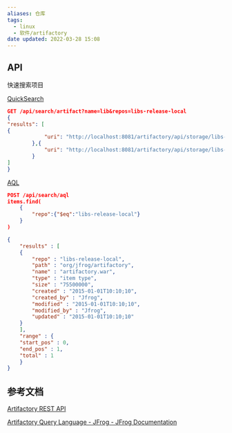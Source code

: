 ```yaml
---
aliases: 仓库
tags:
  - linux
  - 软件/artifactory
date updated: 2022-03-28 15:08
---
```



## API


快速搜索项目




[QuickSearch](https://www.jfrog.com/confluence/display/JFROG/Artifactory+REST+API#ArtifactoryRESTAPI-ArtifactSearch(QuickSearch))

```json
GET /api/search/artifact?name=lib&repos=libs-release-local
{
"results": [
{
            "uri": "http://localhost:8081/artifactory/api/storage/libs-release-local/org/acme/lib/ver/lib-ver.pom"
        },{
            "uri": "http://localhost:8081/artifactory/api/storage/libs-release-local/org/acme/lib/ver2/lib-ver2.pom"
        }
]
}
```

[AQL](https://www.jfrog.com/confluence/display/JFROG/Artifactory+REST+API#ArtifactoryRESTAPI-ArtifactoryQueryLanguage(AQL))


```json
POST /api/search/aql 
items.find(
    {
        "repo":{"$eq":"libs-release-local"}
    }
)
```

```json
{
    "results" : [
    {
        "repo" : "libs-release-local",
        "path" : "org/jfrog/artifactory",
        "name" : "artifactory.war",
        "type" : "item type",
        "size" : "75500000",
        "created" : "2015-01-01T10:10;10",
        "created_by" : "Jfrog",
        "modified" : "2015-01-01T10:10;10",
        "modified_by" : "Jfrog",
        "updated" : "2015-01-01T10:10;10"
    }
    ],
    "range" : {
    "start_pos" : 0,
    "end_pos" : 1,
    "total" : 1
    }
}
```
## 参考文档

[Artifactory REST API](https://www.jfrog.com/confluence/display/JFROG/Artifactory+REST+API)


[Artifactory Query Language - JFrog - JFrog Documentation](https://www.jfrog.com/confluence/display/JFROG/Artifactory+Query+Language#ArtifactoryQueryLanguage-Sorting)